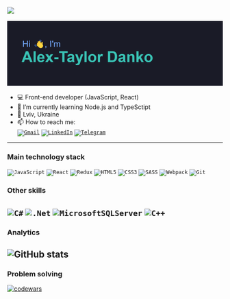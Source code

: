 ![](https://komarev.com/ghpvc/?username=dankozz1t)

![myHeader](https://github.com/dankozz1t/dankozz1t/blob/main/header.png)

- 💻 Front-end developer (JavaScript, React)
- 🌱 I’m currently learning Node.js and TypeSctipt
- 📌 Lviv, Ukraine
- 📫 How to reach me:  
<code>[![Gmail](https://img.shields.io/badge/alexdankoxxl@gmail.com-D14836?&style=for-the-badge&logo=gmail&logoColor=white)](mailto:alexdankoxxl@gmail.com)</code>
<code>[![LinkedIn](https://img.shields.io/badge/LinkedIn-blue?style=for-the-badge&logo=linkedin&logoColor=white)](https://www.linkedin.com/in/dankozz1/)</code>
<code>[![Telegram](https://img.shields.io/badge/Telegram-blue?style=for-the-badge&logo=Telegram&logoColor=white)](https://t.me/dankozz1)</code>
---
### Main technology stack

<code>![JavaScript](https://img.shields.io/badge/javascript-%23323330.svg?style=for-the-badge&logo=javascript&logoColor=%23F7DF1E)</code>
<code>![React](https://img.shields.io/badge/react-%2320232a.svg?style=for-the-badge&logo=react&logoColor=%2361DAFB)</code>
<code>![Redux](https://img.shields.io/badge/redux-%23593d88.svg?style=for-the-badge&logo=redux&logoColor=white)</code>
<code>![HTML5](https://img.shields.io/badge/html5-%23E34F26.svg?style=for-the-badge&logo=html5&logoColor=white)</code>
<code>![CSS3](https://img.shields.io/badge/css3-%231572B6.svg?style=for-the-badge&logo=css3&logoColor=white)</code>
<code>![SASS](https://img.shields.io/badge/SASS-hotpink.svg?style=for-the-badge&logo=SASS&logoColor=white)</code>
<code>![Webpack](https://img.shields.io/badge/webpack-%238DD6F9.svg?style=for-the-badge&logo=webpack&logoColor=black)</code>
<code>![Git](https://img.shields.io/badge/git-%23F05033.svg?style=for-the-badge&logo=git&logoColor=white)</code>

### Other skills
<code>![C#](https://img.shields.io/badge/c%23-%23239120.svg?style=for-the-badge&logo=c-sharp&logoColor=white)</code>
<code>![.Net](https://img.shields.io/badge/.NET-5C2D91?style=for-the-badge&logo=.net&logoColor=white)</code>
<code>![MicrosoftSQLServer](https://img.shields.io/badge/Microsoft%20SQL%20Sever-CC2927?style=for-the-badge&logo=microsoft%20sql%20server&logoColor=white)</code>
<code>![C++](https://img.shields.io/badge/c++-%2300599C.svg?style=for-the-badge&logo=c%2B%2B&logoColor=white)</code>
---
### Analytics 

![GitHub stats](https://github-readme-stats.vercel.app/api?username=dankozz1t&show_icons=true&theme=tokyonight)
---
### Problem solving
[![codewars](https://www.codewars.com/users/dankozz1t/badges/large)](https://www.codewars.com/users/dankozz1t)
